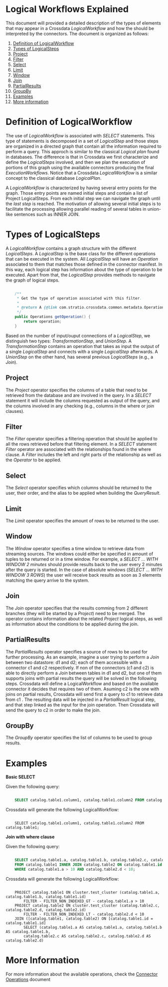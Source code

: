 # Logical Workflows Explained #

This document will provided a detailed description of the types of elements that may appear in a Crossdata 
*LogicalWorkflow* and how the should be interpreted by the connectors. The document is organized as follows:

1. [Definition of LogicalWorkflow](#definition-of-logicalworkflow)
2. [Types of LogicalSteps](#types-of-logical-steps)
  1. [Project](#project)
  3. [Filter](#filter)
  2. [Select](#select)
  4. [Limit](#limit)
  5. [Window](#window)
  6. [Join](#join)
  7. [PartialResults](#partialresults)
  8. [GroupBy](#groupby)
3. [Examples](#examples)
4. [More information](#more-information)
  
Definition of LogicalWorkflow
=============================

The use of *LogicalWorkflow* is associated with *SELECT* statements. This type of statements is decomposed in a set 
of *LogicalStep* and those steps are organized in a directed graph that contain all the information required to 
perform a query. This approch is similar to the classical *Logical plan* found in databases. The difference is that 
in Crossdata we first characterize and define the *LogicalSteps* involved, and then we plan the execution of portions
 of this graph using the available connectors producing the final *ExecutionWorkflows*. Notice that a Crossdata 
 *LogicalWorkflow* is a similar concept to the classical database *LogicalPlan*.
 
A *LogicalWorkflow* is characterized by having several entry points for the graph. Those entry points are named 
initial steps and contain a list of Project LogicalSteps. From each initial step we can navigate the graph until the 
*last step* is reached. The motivation of allowing several initial steps is to facilitate the processing allowing 
parallel reading of several tables in union-like sentences such as INNER JOIN.

Types of LogicalSteps
=====================

A *LogicalWorkflow* contains a graph structure with the different *LogicalSteps*. A *LogicalStep* is the base class 
for the different operations that can be executed in the system. All *LogicalStep* will have an *Operation* 
associated to them that matches those defined in the connector manifest. In this way, 
each logical step has information about the type of operation to be executed. Apart from that, the *LogicalStep* 
provides methods to navigate the graph of logical steps.

```java

    /**
     * Get the type of operation associated with this filter.
     *
     * @return A {@link com.stratio.crossdata.common.metadata.Operations}.
     */
    public Operations getOperation() {
        return operation;
    }
```

Based on the number of input/ouput connections of a *LogicalStep*, we distinguish two types: *TransformationStep*, 
and *UnionStep*. A *TransformationStep* contains an operation that takes as input the output of a single 
*LogicalStep* and connects with a single *LogicalStep* afterwards. A *UnionStep* on the other hand, 
has several previous *LogicalSteps* (e.g., a *Join*).

Project
-------

The *Project* operator specifies the columns of a table that need to be retrieved from the database and are involved 
in the query. In a *SELECT* statement it will include the columns requested as output of the query, 
and the columns involved in any checking (e.g., columns in the where or join clauses).

Filter
------

The *Filter* operator specifies a filtering operation that should be applied to all the rows retrieved before that 
filtering element. In a *SELECT* statement *Filter* operator are associated with the relationships found in the where
 clause. A *Filter* includes the left and right parts of the relationship as well as the *Operator* to be applied.

Select
------

The *Select* operator specifies which columns should be returned to the user, their order, 
and the alias to be applied when building the *QueryResult*.

Limit
-----

The *Limit* operator specifies the amount of rows to be returned to the user.

Window
------

The *Window* operator specifies a time window to retrieve data from streaming sources. The windows could either be 
specified in amount of tuples to be returned or in a time window. For example, a *SELECT ... WITH WINDOW 2 minutes* 
should provide results back to the user every 2 minutes after the query is started. In the case of absolute windows 
(*SELECT ... WITH WINDOW 3 ROWS*) the user will receive back results as soon as 3 elements matching the query arrive 
to the system.

Join
----

The *Join* operator specifies that the results comming from 2 different branches (they will be started by a 
*Project*) need to be merged. The operator contains information about the related *Project* logical steps, 
as well as information about the conditions to be applied during the join.

PartialResults
--------------

The *PartialResults* operator specifies a source of rows to be used for further processing. As an example, 
imagine a user trying to perform a *Join* between two datastore: d1 and d2; each of them accessible with a connector 
c1 and c2 respectively. If non of the connectors (c1 and c2) is able to directly perform a *Join* between tables in 
d1 and d2, but one of them supports joins with partial results the query will be solved in the following steps. 
Crossdata will define a LogicalWorkflow and based on the available connector it decides that requires two of them. 
Asuming c2 is the one with joins on partial results, Crossdata will send first a query to c1 to retrieve data from c1
. The resulting data will be injected in a *PartialResult* logical step, and that step linked as the input for the 
join operation. Then Crossdata will send the query to c2 in order to make the join.

GroupBy
-------

The *GroupBy* operator specifies the list of columns to be used to group results.

Examples
========

**Basic SELECT**

Given the following query:

```sql

    SELECT catalog.table1.column1, catalog.table1.column2 FROM catalog.table1;
```

Crossdata will generate the following LogicalWorkflow:

```

    SELECT catalog.table1.column1, catalog.table1.column2 FROM catalog.table1;
```

**Join with where clause**

Given the following query:

```sql

    SELECT catalog.table1.a, catalog.table1.b, catalog.table2.c, catalog.table2.d 
    FROM catalog.table1 INNER JOIN catalog.table2 ON catalog.table1.id = catalog.table2.id
    WHERE catalog.table1.a > 10 AND catalog.table2.d < 10;
```

Crossdata will generate the following LogicalWorkflow:

```

    PROJECT catalog.table1 ON cluster.test_cluster (catalog.table1.a, catalog.table1.b, catalog.table1.id)
    	FILTER - FILTER_NON_INDEXED_GT - catalog.table1.a > 10
    PROJECT catalog.table2 ON cluster.test_cluster (catalog.table2.c, catalog.table2.d, catalog.table2.id)
    	FILTER - FILTER_NON_INDEXED_LT - catalog.table2.d < 10
    JOIN ([catalog.table1, catalog.table2) ON [catalog.table1.id = catalog.table1.id]
    	SELECT (catalog.table1.a AS catalog.table1.a, catalog.table1.b AS catalog.table1.b, 
    	catalog.table2.c AS catalog.table2.c, catalog.table2.d AS catalog.table2.d)
```

More Information
================

For more information about the available operations, check the 
[Connector Operations](ConnectorOperations.md)
document